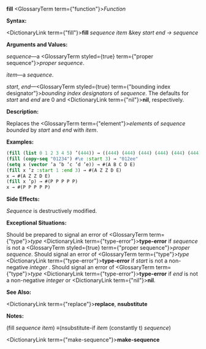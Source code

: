 **fill** <GlossaryTerm  term={"function"}><i>Function</i></GlossaryTerm> 



**Syntax:** 



<DictionaryLink  term={"fill"}><b>fill</b></DictionaryLink> *sequence item* &amp;key *start end → sequence* 



**Arguments and Values:** 



*sequence*—a <GlossaryTerm styled={true} term={"proper sequence"}><i>proper sequence</i></GlossaryTerm>. 



*item*—a *sequence*. 



*start*, *end*—<GlossaryTerm styled={true} term={"bounding index designator"}><i>bounding index designators</i></GlossaryTerm> of *sequence*. The defaults for *start* and *end* are 0 and <DictionaryLink  term={"nil"}><b>nil</b></DictionaryLink>, respectively. 



**Description:** 



Replaces the <GlossaryTerm  term={"element"}><i>elements</i></GlossaryTerm> of *sequence bounded* by *start* and *end* with *item*. 



**Examples:**
```lisp
(fill (list 0 1 2 3 4 5) ’(444)) → ((444) (444) (444) (444) (444) (444)) 
(fill (copy-seq "01234") #\e :start 3) → "012ee" 
(setq x (vector ’a ’b ’c ’d ’e)) → #(A B C D E) 
(fill x ’z :start 1 :end 3) → #(A Z Z D E) 
x → #(A Z Z D E) 
(fill x ’p) → #(P P P P P) 
x → #(P P P P P) 
```
**Side Effects:** 



*Sequence* is destructively modified. 



**Exceptional Situations:** 



Should be prepared to signal an error of <GlossaryTerm  term={"type"}><i>type</i></GlossaryTerm> <DictionaryLink  term={"type-error"}><b>type-error</b></DictionaryLink> if *sequence* is not a <GlossaryTerm styled={true} term={"proper sequence"}><i>proper sequence</i></GlossaryTerm>. Should signal an error of <GlossaryTerm  term={"type"}><i>type</i></GlossaryTerm> <DictionaryLink  term={"type-error"}><b>type-error</b></DictionaryLink> if *start* is not a non-negative *integer* . Should signal an error of <GlossaryTerm  term={"type"}><i>type</i></GlossaryTerm> <DictionaryLink  term={"type-error"}><b>type-error</b></DictionaryLink> if *end* is not a non-negative *integer* or <DictionaryLink  term={"nil"}><b>nil</b></DictionaryLink>. 



**See Also:** 



<DictionaryLink  term={"replace"}><b>replace</b></DictionaryLink>, **nsubstitute** 



**Notes:** 



(fill *sequence item*) *≡*(nsubstitute-if *item* (constantly t) *sequence*) 







 



 



<DictionaryLink  term={"make-sequence"}><b>make-sequence</b></DictionaryLink> 



